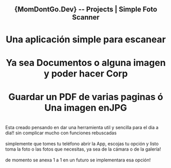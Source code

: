 <h2 align="center"> {MomDontGo.Dev} -- Projects  | Simple Foto Scanner </h2>

<h1 align="center"> Una aplicación simple para escanear</h1>
<h1 align="center"> Ya sea Documentos o alguna imagen y poder hacer Corp</h1>
<h1 align="center"> Guardar un PDF de varias paginas ó Una imagen enJPG</h1>

<br>
	Esta creado pensando en dar una herramienta util y sencilla para el dia a dia!! sin complicar mucho con funciones rebuscadas
<br>
<br>
	simplemente que tomes tu teléfono abrir la App, escojas tu opción y listo toma la foto o las fotos que necesitas, ya sea de la cámara o de la galería!
<br>
<br>
	de momento se anexa 1 a 1 en un futuro se implementara esa opción!
<br>

